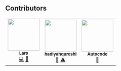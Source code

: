 ## Contributors

<!-- ALL-CONTRIBUTORS-LIST:START - Do not remove or modify this section -->
<!-- prettier-ignore-start -->
<!-- markdownlint-disable -->
<table>
  <tbody>
    <tr>
      <td align="center"><a href="autocode.com/CreeperTown"><img src="https://avatars.githubusercontent.com/u/9215689?v=4?s=100" width="100px;" alt=""/><br /><sub><b>Lars</b></sub></a><br /><a href="https://github.com/larssieboy18/discord-uno/commits?author=larssieboy18" title="Code">💻</a> <a href="https://github.com/larssieboy18/discord-uno/commits?author=larssieboy18" title="Documentation">📖</a></td>
      <td align="center"><a href="https://github.com/hadiyahqureshi"><img src="https://avatars.githubusercontent.com/u/39827241?v=4?s=100" width="100px;" alt=""/><br /><sub><b>hadiyahqureshi</b></sub></a><br /><a href="#ideas-hadiyahqureshi" title="Ideas, Planning, & Feedback">🤔</a> <a href="https://github.com/larssieboy18/discord-uno/commits?author=hadiyahqureshi" title="Tests">⚠️</a></td>
      <td align="center"><a href="https://autocode.com/"><img src="https://avatars.githubusercontent.com/u/80448855?v=4?s=100" width="100px;" alt=""/><br /><sub><b>Autocode</b></sub></a><br /><a href="#tool-acode" title="Tools">🔧</a></td>
    </tr>
  </tbody>
</table>

<!-- markdownlint-restore -->
<!-- prettier-ignore-end -->

<!-- ALL-CONTRIBUTORS-LIST:END -->
